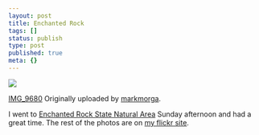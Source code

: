 ```yaml
---
layout: post
title: Enchanted Rock
tags: []
status: publish
type: post
published: true
meta: {}
---
```

[![](http://farm1.static.flickr.com/138/406458877_3c531a2dcf_m.jpg)](http://www.flickr.com/photos/markmorga/406458877/)

[IMG_9680](http://www.flickr.com/photos/markmorga/406458877/) Originally uploaded by [markmorga](http://www.flickr.com/people/markmorga/).

I went to [Enchanted Rock State Natural Area](http://www.tpwd.state.tx.us/spdest/findadest/parks/enchanted_rock/) Sunday afternoon and had a great time.  The rest of the photos are on [my flickr site](http://flickr.com/photos/markmorga/sets/72157594563127837/).

